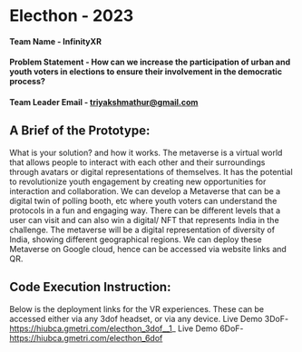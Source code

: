 # Electhon - 2023

#### Team Name - InfinityXR
#### Problem Statement - How can we increase the participation of urban and youth voters in elections to ensure their involvement in the democratic process?

#### Team Leader Email - triyakshmathur@gmail.com

## A Brief of the Prototype:
What is your solution? and how it works.
The metaverse is a virtual world that allows people to interact with each other and their surroundings through avatars or digital representations of themselves. It has the potential to revolutionize youth engagement by creating new opportunities for interaction and collaboration.
We can develop a Metaverse that can be a digital twin of polling booth, etc where youth voters can understand the protocols in a fun and engaging way. There can be different levels that a user can visit and can also win a digital/ NFT that represents India in the challenge.
The metaverse will be a digital representation of diversity of India, showing different geographical regions. We can deploy these Metaverse on Google cloud, hence can be accessed via website links and QR.

## Code Execution Instruction:
Below is the deployment links for the VR experiences. These can be accessed either via any 3dof headset, or via any device. 
 Live Demo 3DoF- https://hiubca.gmetri.com/electhon_3dof__1_
 Live Demo 6DoF- https://hiubca.gmetri.com/electhon_6dof
